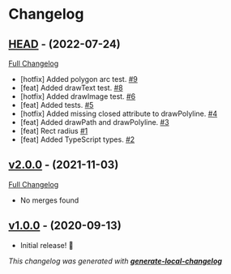 # Changelog

## [HEAD](https://github.com/neogeek/pocket-sized-facade.js/tree/HEAD) - (2022-07-24)

[Full Changelog](https://github.com/neogeek/pocket-sized-facade.js/compare/v2.0.0...HEAD)

- [hotfix] Added polygon arc test. [#9](https://github.com/neogeek/pocket-sized-facade.js/pull/9)
- [feat] Added drawText test. [#8](https://github.com/neogeek/pocket-sized-facade.js/pull/8)
- [hotfix] Added drawImage test. [#6](https://github.com/neogeek/pocket-sized-facade.js/pull/6)
- [feat] Added tests. [#5](https://github.com/neogeek/pocket-sized-facade.js/pull/5)
- [hotfix] Added missing closed attribute to drawPolyline. [#4](https://github.com/neogeek/pocket-sized-facade.js/pull/4)
- [feat] Added drawPath and drawPolyline. [#3](https://github.com/neogeek/pocket-sized-facade.js/pull/3)
- [feat] Rect radius [#1](https://github.com/neogeek/pocket-sized-facade.js/pull/1)
- [feat] Added TypeScript types. [#2](https://github.com/neogeek/pocket-sized-facade.js/pull/2)

## [v2.0.0](https://github.com/neogeek/pocket-sized-facade.js/tree/v2.0.0) - (2021-11-03)

[Full Changelog](https://github.com/neogeek/pocket-sized-facade.js/compare/v1.0.0...v2.0.0)

- No merges found

## [v1.0.0](https://github.com/neogeek/pocket-sized-facade.js/tree/v1.0.0) - (2020-09-13)

- Initial release! 🎉


_This changelog was generated with **[generate-local-changelog](https://github.com/neogeek/generate-local-changelog)**_
